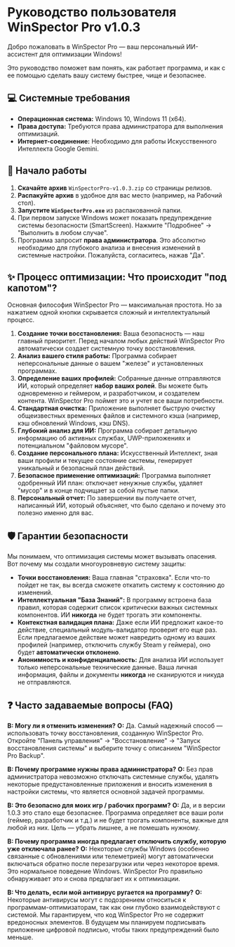 # Руководство пользователя WinSpector Pro v1.0.3

Добро пожаловать в WinSpector Pro — ваш персональный ИИ-ассистент для оптимизации Windows!

Это руководство поможет вам понять, как работает программа, и как с ее помощью сделать вашу систему быстрее, чище и безопаснее.

## 💻 Системные требования

-   **Операционная система:** Windows 10, Windows 11 (x64).
-   **Права доступа:** Требуются права администратора для выполнения оптимизаций.
-   **Интернет-соединение:** Необходимо для работы Искусственного Интеллекта Google Gemini.

## 🚀 Начало работы

1.  **Скачайте архив** `WinSpectorPro-v1.0.3.zip` со страницы релизов.
2.  **Распакуйте архив** в удобное для вас место (например, на Рабочий стол).
3.  **Запустите `WinSpectorPro.exe`** из распакованной папки.
4.  При первом запуске Windows может показать предупреждение системы безопасности (SmartScreen). Нажмите "Подробнее" -> "Выполнить в любом случае".
5.  Программа запросит **права администратора**. Это абсолютно необходимо для глубокого анализа и внесения изменений в системные настройки. Пожалуйста, согласитесь, нажав "Да".

## ✨ Процесс оптимизации: Что происходит "под капотом"?

Основная философия WinSpector Pro — максимальная простота. Но за нажатием одной кнопки скрывается сложный и интеллектуальный процесс.

1.  **Создание точки восстановления:** Ваша безопасность — наш главный приоритет. Перед началом любых действий WinSpector Pro автоматически создает системную точку восстановления.
2.  **Анализ вашего стиля работы:** Программа собирает неперсональные данные о вашем "железе" и установленных программах.
3.  **Определение ваших профилей:** Собранные данные отправляются ИИ, который определяет **набор ваших ролей**. Вы можете быть одновременно и геймером, и разработчиком, и создателем контента. WinSpector Pro поймет это и учтет все ваши потребности.
4.  **Стандартная очистка:** Приложение выполняет быструю очистку общеизвестных временных файлов и системного кэша (например, кэш обновлений Windows, кэш DNS).
5.  **Глубокий анализ для ИИ:** Программа собирает детальную информацию об активных службах, UWP-приложениях и потенциальном "файловом мусоре".
6.  **Создание персонального плана:** Искусственный Интеллект, зная ваши профили и текущее состояние системы, генерирует уникальный и безопасный план действий.
7.  **Безопасное применение оптимизаций:** Программа выполняет одобренный ИИ план: отключает ненужные службы, удаляет "мусор" и в конце подчищает за собой пустые папки.
8.  **Персональный отчет:** По завершении вы получаете отчет, написанный ИИ, который объясняет, что было сделано и почему это полезно именно для вас.

## 🛡️ Гарантии безопасности

Мы понимаем, что оптимизация системы может вызывать опасения. Вот почему мы создали многоуровневую систему защиты:

-   **Точки восстановления:** Ваша главная "страховка". Если что-то пойдет не так, вы всегда сможете откатить систему к состоянию до изменений.
-   **Интеллектуальная "База Знаний":** В программу встроена база правил, которая содержит список критически важных системных компонентов. ИИ **никогда** не будет трогать эти компоненты.
-   **Контекстная валидация плана:** Даже если ИИ предложит какое-то действие, специальный модуль-валидатор проверит его еще раз. Если предлагаемое действие может навредить одному из ваших профилей (например, отключить службу Steam у геймера), оно будет **автоматически отклонено**.
-   **Анонимность и конфиденциальность:** Для анализа ИИ использует только неперсональные технические данные. Ваша личная информация, файлы и документы **никогда** не сканируются и никуда не отправляются.

## ❓ Часто задаваемые вопросы (FAQ)

**В: Могу ли я отменить изменения?**
**О:** Да. Самый надежный способ — использовать точку восстановления, созданную WinSpector Pro. Откройте "Панель управления" -> "Восстановление" -> "Запуск восстановления системы" и выберите точку с описанием "WinSpector Pro Backup".

**В: Почему программе нужны права администратора?**
**О:** Без прав администратора невозможно отключать системные службы, удалять некоторые предустановленные приложения и вносить изменения в настройки системы, что является основной задачей программы.

**В: Это безопасно для моих игр / рабочих программ?**
**О:** Да, и в версии 1.0.3 это стало еще безопаснее. Программа определяет все ваши роли (геймер, разработчик и т.д.) и не будет трогать компоненты, важные для любой из них. Цель — убрать лишнее, а не помешать нужному.

**В: Почему программа иногда предлагает отключить службу, которую уже отключала ранее?**
**О:** Некоторые службы Windows (особенно связанные с обновлениями или телеметрией) могут автоматически включаться обратно после перезагрузки или через некоторое время. Это нормальное поведение Windows. WinSpector Pro правильно обнаруживает это и снова предлагает их к оптимизации.

**В: Что делать, если мой антивирус ругается на программу?**
**О:** Некоторые антивирусы могут с подозрением относиться к программам-оптимизаторам, так как они глубоко взаимодействуют с системой. Мы гарантируем, что код WinSpector Pro не содержит вредоносных элементов. В будущем мы планируем подписывать приложение цифровой подписью, чтобы таких предупреждений было меньше.